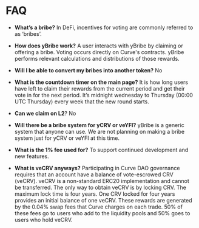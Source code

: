 # FAQ

* **What’s a bribe?** In DeFi, incentives for voting are commonly referred to as ‘bribes’.

* **How does yBribe work?** A user interacts with yBribe by claiming or offering a bribe. Voting occurs directly on Curve's contracts. yBribe performs relevant calculations and distributions of those rewards.

* **Will I be able to convert my bribes into another token?** No

* **What is the countdown timer on the main page?** It is how long users have left to claim their rewards from the current period and get their vote in for the next period. It’s midnight wednesday to Thursday (00:00 UTC Thursday) every week that the new round starts.

* **Can we claim on L2**? No

* **Will there be a bribe system for yCRV or veYFI?** yBribe is a generic system that anyone can use. We are not planning on making a bribe system just for yCRV or veYFI at this time.

* **What is the 1% fee used for?** To support continued development and new features.

* **What is veCRV anyways?** Participating in Curve DAO governance requires that an account have a balance of vote-escrowed CRV (veCRV). veCRV is a non-standard ERC20 implementation and cannot be transferred. The only way to obtain veCRV is by locking CRV. The maximum lock time is four years. One CRV locked for four years provides an initial balance of one veCRV. These rewards are generated by the 0.04% swap fees that Curve charges on each trade. 50% of these fees go to users who add to the liquidity pools and 50% goes to users who hold veCRV.
